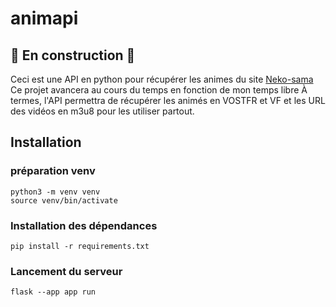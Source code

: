 # animapi

## 🚧 En construction 🚧

Ceci est une API en python pour récupérer les animes du site [Neko-sama](https://www.neko-sama.fr/)
Ce projet avancera au cours du temps en fonction de mon temps libre
À termes, l'API permettra de récupérer les animés en VOSTFR et VF et les URL des vidéos en m3u8 pour les utiliser partout.

## Installation

### préparation venv

```
python3 -m venv venv
source venv/bin/activate
```

### Installation des dépendances

```
pip install -r requirements.txt
```

### Lancement du serveur

```
flask --app app run
```